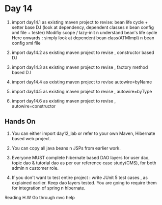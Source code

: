# Day 14

1. import day14.1 as existing maven project to revise: bean life cycle + setter base D.I
  (look at dependency, dependent classes n bean config xml file + tester)
  Modifiy scope / lazy-init n understand bean's life cycle
  Here  onwards : simply look at dependent bean class(ATMImpl) n bean config xml file

2. import day14.2 as existing maven project to revise ,  constructor based D.I

3. import day14.3  as existing maven project to revise ,  factory method based D.I

4. import day14.4 as existing maven project to revise  autowire=byName

5. import day14.5 as existing maven project to revise , autowire=byType

6. import day14.6 as existing maven project to revise , autowire=constructor

## Hands On

1. You can either import day12_lab or refer to your own Maven, Hibernate based web project.

2. You can copy all java beans n JSPs from earlier work.

3. Everyone MUST complete hibernate based DAO layers for user dao, topic dao & tutorial dao
  as per our reference case study(CMS), for both admin n customer role.

4. If you don't want to test entire project :
  write JUnit 5 test cases , as explained earlier.
  Keep dao layers tested.
  You are going to require them for integration of spring n hibernate.

Reading H.W
Go through mvc help
